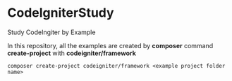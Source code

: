 # CodeIgniterStudy
Study CodeIngiter by Example

In this repository, all the examples are created by **composer** command **create-project** with **codeigniter/framework**

```
composer create-project codeigniter/framework <example project folder name>
```


